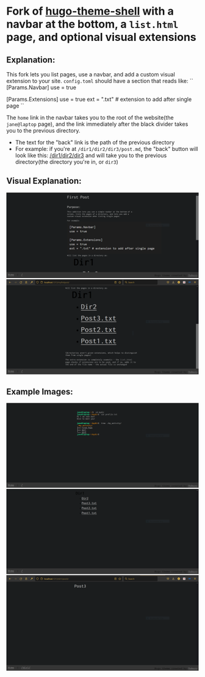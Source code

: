 # Fork of [hugo-theme-shell](https://github.com/Yukuro/hugo-theme-shell) with a navbar at the bottom, a `list.html` page, and optional visual extensions

## Explanation:
This fork lets you list pages, use a navbar, and add a custom visual extension to your site.
`config.toml` should have a section that reads like:
``
[Params.Navbar]
  use = true
  
[Params.Extensions]
  use = true
  ext = ".txt" # extension to add after single page
``

The `home` link in the navbar takes you to the root of the website(the `jane@laptop` page), and the link immediately after the black divider takes you to the previous directory.
  - The text for the "back" link is the path of the previous directory
  - For example: if you're at `/dir1/dir2/dir3/post.md`, the "back" button will look like this:
    [/dir1/dir2/dir3](https://www.example.org)
    and will take you to the previous directory(the directory you're in, or `dir3`)

## Visual Explanation:
![submissionimage1](submission1.png)
![submissionimage1.5](submission1.5.png)

## Example Images:
![submissionimage2](submission2.png)
![submissionimage3](submission3.png)
![submissionimage4](submission4.png)
